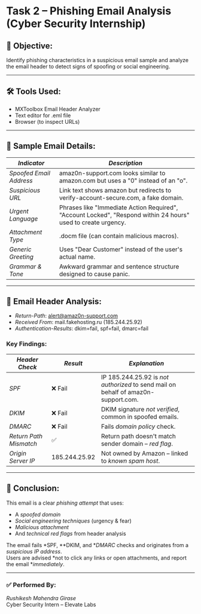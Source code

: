 # Task 2 – Phishing Email Analysis (Cyber Security Internship)

## 🎯 Objective:
Identify phishing characteristics in a suspicious email sample and analyze the email header to detect signs of spoofing or social engineering.

---

## 🛠 Tools Used:
- MXToolbox Email Header Analyzer
- Text editor for .eml file
- Browser (to inspect URLs)

---

## 📩 Sample Email Details:

| *Indicator* | *Description* |
|---------------|------------------|
| *Spoofed Email Address* | amaz0n-support.com looks similar to amazon.com but uses a "0" instead of an "o". |
| *Suspicious URL* | Link text shows amazon but redirects to verify-account-secure.com, a fake domain. |
| *Urgent Language* | Phrases like "Immediate Action Required", "Account Locked", "Respond within 24 hours" used to create urgency. |
| *Attachment Type* | .docm file (can contain malicious macros). |
| *Generic Greeting* | Uses "Dear Customer" instead of the user's actual name. |
| *Grammar & Tone* | Awkward grammar and sentence structure designed to cause panic. |

---

## 🧪 Email Header Analysis:

- *Return-Path*: <alert@amaz0n-support.com>
- *Received From*: mail.fakehosting.ru (185.244.25.92)
- *Authentication-Results*: dkim=fail, spf=fail, dmarc=fail

### Key Findings:

| *Header Check* | *Result* | *Explanation* |
|------------------|------------|------------------|
| *SPF* | ❌ Fail | IP 185.244.25.92 is *not authorized* to send mail on behalf of amaz0n-support.com. |
| *DKIM* | ❌ Fail | DKIM signature *not verified*, common in spoofed emails. |
| *DMARC* | ❌ Fail | Fails *domain policy* check. |
| *Return Path Mismatch* | ✅ | Return path doesn't match sender domain – *red flag*. |
| *Origin Server IP* | 185.244.25.92 | Not owned by Amazon – linked to *known spam host*. |

---

## 🧾 Conclusion:

This email is a clear *phishing attempt* that uses:

- A *spoofed domain*
- *Social engineering techniques* (urgency & fear)
- *Malicious attachment*
- And *technical red flags* from header analysis

The email fails *SPF, **DKIM, and **DMARC* checks and originates from a *suspicious IP address*.  
Users are advised *not to click any links or open attachments, and report the email **immediately*.

---

### ✅ Performed By:  
*Rushikesh Mahendra Girase*  
Cyber Security Intern – Elevate Labs
